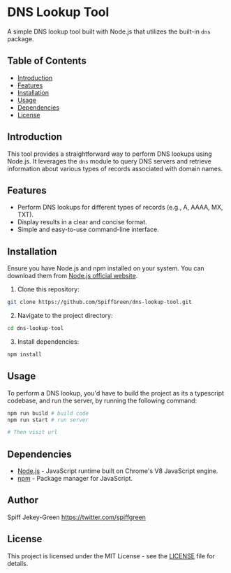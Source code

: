 # DNS Lookup Tool

A simple DNS lookup tool built with Node.js that utilizes the built-in `dns` package.

## Table of Contents

- [Introduction](#introduction)
- [Features](#features)
- [Installation](#installation)
- [Usage](#usage)
- [Dependencies](#dependencies)
- [License](#license)

## Introduction

This tool provides a straightforward way to perform DNS lookups using Node.js. It leverages the `dns` module to query DNS servers and retrieve information about various types of records associated with domain names.

## Features

- Perform DNS lookups for different types of records (e.g., A, AAAA, MX, TXT).
- Display results in a clear and concise format.
- Simple and easy-to-use command-line interface.

## Installation

Ensure you have Node.js and npm installed on your system. You can download them from [Node.js official website](https://nodejs.org/).

1. Clone this repository:

```bash
git clone https://github.com/SpiffGreen/dns-lookup-tool.git
```

2. Navigate to the project directory:

```bash
cd dns-lookup-tool
```

3. Install dependencies:

```bash
npm install
```

## Usage

To perform a DNS lookup, you'd have to build the project as its a typescript codebase, and run the server, by running the following command:

```bash
npm run build # build code
npm run start # run server

# Then visit url
```

## Dependencies

- [Node.js](https://nodejs.org/) - JavaScript runtime built on Chrome's V8 JavaScript engine.
- [npm](https://www.npmjs.com/) - Package manager for JavaScript.

## Author
Spiff Jekey-Green <https://twitter.com/spiffgreen>

## License

This project is licensed under the MIT License - see the [LICENSE](LICENSE) file for details.